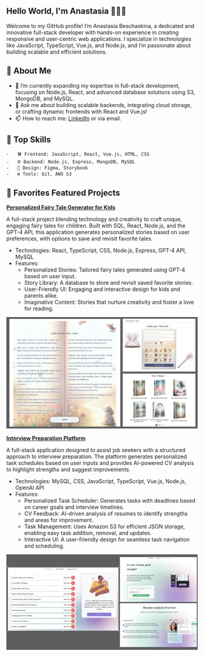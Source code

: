 ## Hello World, I'm Anastasia 👩🏻‍💻

Welcome to my GitHub profile! I’m Anastasia Beschaskina, a dedicated and innovative full-stack developer with hands-on experience in creating responsive and user-centric web applications. I specialize in technologies like JavaScript, TypeScript, Vue.js, and Node.js, and I’m passionate about building scalable and efficient solutions.

## 🚀 About Me

- 🌱 I’m currently expanding my expertise in full-stack development, focusing on Node.js, React, and advanced database solutions using S3, MongoDB, and MySQL.
- 💬 Ask me about building scalable backends, integrating cloud storage, or crafting dynamic frontends with React and Vue.js!
- 📫 How to reach me: [LinkedIn](https://www.linkedin.com/in/anastasiabeschaskina) or via email.

## 🔧 Top Skills

	-	🛠 Frontend: JavaScript, React, Vue.js, HTML, CSS
	-	🌐 Backend: Node.js, Express, MongoDB, MySQL
	-	🎨 Design: Figma, Storybook
	-	⚙ Tools: Git, AWS S3

 ## 📂 Favorites Featured Projects

**[Personalized Fairy Tale Generator for Kids](https://github.com/AnastasiaBeschaskina/NastyaBesch.github.io)**

A full-stack project blending technology and creativity to craft unique, engaging fairy tales for children. Built with SQL, React, Node.js, and the GPT-4 API, this application generates personalized stories based on user preferences, with options to save and revisit favorite tales.
   - Technologies: React, TypeScript, CSS, Node.js, Express, GPT-4 API, MySQL
   - Features:
     - Personalized Stories: Tailored fairy tales generated using GPT-4 based on user input.
     - Story Library: A database to store and revisit saved favorite stories.
     - User-Friendly UI: Engaging and interactive design for kids and parents alike.
     - Imaginative Content: Stories that nurture creativity and foster a love for reading.

 ![Project Image](/project1.png)

**[Interview Preparation Platform](https://github.com/AnastasiaBeschaskina/todos)**

A full-stack application designed to assist job seekers with a structured approach to interview preparation. The platform generates personalized task schedules based on user inputs and provides AI-powered CV analysis to highlight strengths and suggest improvements.
  - Technologies: MySQL, CSS, JavaScript, TypeScript, Vue.js, Node.js, OpenAI API
  - Features:
    - Personalized Task Scheduler: Generates tasks with deadlines based on career goals and interview timelines.
    - CV Feedback: AI-driven analysis of resumes to identify strengths and areas for improvement.
    - Task Management: Uses Amazon S3 for efficient JSON storage, enabling easy task addition, removal, and updates.
    - Interactive UI: A user-friendly design for seamless task navigation and scheduling.

![Project Image](/project2.png)
